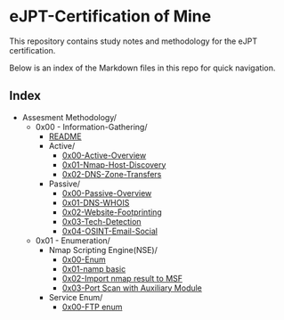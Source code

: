 # eJPT-Certification of Mine

This repository contains study notes and methodology for the eJPT certification.

Below is an index of the Markdown files in this repo for quick navigation.

## Index

- Assesment Methodology/
	- 0x00 - Information-Gathering/
		- [README](<Assesment Methodology/0x00 - Information-Gathering/README.md>)
		- Active/
			- [0x00-Active-Overview](<Assesment Methodology/0x00 - Information-Gathering/Active/0x00-Active-Overview.md>)
			- [0x01-Nmap-Host-Discovery](<Assesment Methodology/0x00 - Information-Gathering/Active/0x01-Nmap-Host-Discovery.md>)
			- [0x02-DNS-Zone-Transfers](<Assesment Methodology/0x00 - Information-Gathering/Active/0x02-DNS-Zone-Transfers.md>)
		- Passive/
			- [0x00-Passive-Overview](<Assesment Methodology/0x00 - Information-Gathering/Passive/0x00-Passive-Overview.md>)
			- [0x01-DNS-WHOIS](<Assesment Methodology/0x00 - Information-Gathering/Passive/0x01-DNS-WHOIS.md>)
			- [0x02-Website-Footprinting](<Assesment Methodology/0x00 - Information-Gathering/Passive/0x02-Website-Footprinting.md>)
			- [0x03-Tech-Detection](<Assesment Methodology/0x00 - Information-Gathering/Passive/0x03-Tech-Detection.md>)
			- [0x04-OSINT-Email-Social](<Assesment Methodology/0x00 - Information-Gathering/Passive/0x04-OSINT-Email-Social.md>)
	- 0x01 - Enumeration/
		- Nmap Scripting Engine(NSE)/
			- [0x00-Enum](<Assesment Methodology/0x01 - Enumeration/Nmap Scripting Engine(NSE)/0x00-Enum.md>)
			- [0x01-namp basic](<Assesment Methodology/0x01 - Enumeration/Nmap Scripting Engine(NSE)/0x01-namp basic.md>)
			- [0x02-Import nmap result to MSF](<Assesment Methodology/0x01 - Enumeration/Nmap Scripting Engine(NSE)/0x02-Import nmap result to MSF.md>)
			- [0x03-Port Scan with Auxiliary Module](<Assesment Methodology/0x01 - Enumeration/Nmap Scripting Engine(NSE)/0x03-Port Scan with Auxiliary Module.md>)
		- Service Enum/
			- [0x00-FTP enum](<Assesment Methodology/0x01 - Enumeration/Service Enum/0x00-FTP enum.md>)